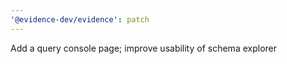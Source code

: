 ```yaml
---
'@evidence-dev/evidence': patch
---
```


Add a query console page; improve usability of schema explorer
